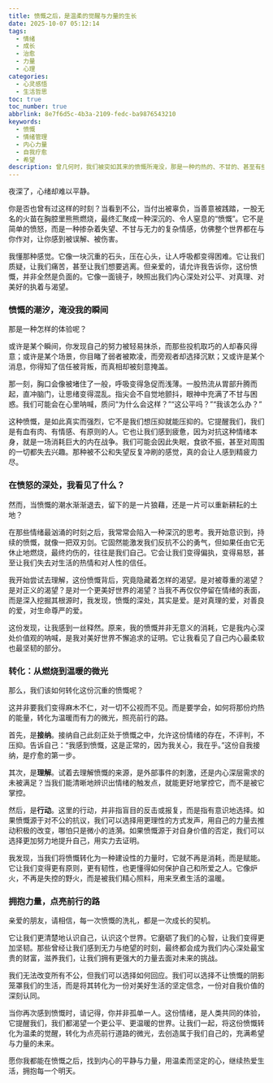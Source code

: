```yaml
---
title: 愤慨之后，是温柔的觉醒与力量的生长
date: 2025-10-07 05:12:14
tags:
  - 情绪
  - 成长
  - 治愈
  - 力量
  - 心理
categories:
  - 心灵感悟
  - 生活哲思
toc: true
toc_number: true
abbrlink: 8e7f6d5c-4b3a-2109-fedc-ba9876543210
keywords:
  - 愤慨
  - 情绪管理
  - 内心力量
  - 自我疗愈
  - 希望
description: 曾几何时，我们被突如其来的愤慨所淹没，那是一种灼热的、不甘的、甚至有些绝望的情绪。它像潮水般涌来，冲击着我们内心的堤坝，让我们感到无力与疲惫。但亲爱的，请相信，在每一次愤慨的深处，都藏着一份对公平、对美好的渴望，以及一份等待被唤醒的强大力量。今天，我想与你一同，温柔地剖析这份情绪，并从中汲取前行的勇气与温暖。
---
```


夜深了，心绪却难以平静。

你是否也曾有过这样的时刻？当看到不公，当付出被辜负，当善意被践踏，一股无名的火苗在胸腔里熊熊燃烧，最终汇聚成一种深沉的、令人窒息的“愤慨”。它不是简单的愤怒，而是一种掺杂着失望、不甘与无力的复杂情感，仿佛整个世界都在与你作对，让你感到被误解、被伤害。

我懂那种感觉。它像一块沉重的石头，压在心头，让人呼吸都变得困难。它让我们质疑，让我们痛苦，甚至让我们想要逃离。但亲爱的，请允许我告诉你，这份愤慨，并非全然是负面的。它像一面镜子，映照出我们内心深处对公平、对真理、对美好的执着与渴望。

### 愤慨的潮汐，淹没我的瞬间

那是一种怎样的体验呢？

或许是某个瞬间，你发现自己的努力被轻易抹杀，而那些投机取巧的人却春风得意；或许是某个场景，你目睹了弱者被欺凌，而旁观者却选择沉默；又或许是某个消息，你得知了信任被背叛，而真相却被刻意掩盖。

那一刻，胸口会像被堵住了一般，呼吸变得急促而浅薄。一股热流从胃部升腾而起，直冲脑门，让思绪变得混乱。指尖会不自觉地颤抖，眼神中充满了不甘与困惑。我们可能会在心里呐喊，质问“为什么会这样？”“这公平吗？”“我该怎么办？”

这种愤慨，是如此真实而强烈，它不是我们想压抑就能压抑的。它提醒我们，我们是有血有肉、有情感、有原则的人。它也让我们感到疲惫，因为对抗这种情绪本身，就是一场消耗巨大的内在战争。我们可能会因此失眠，食欲不振，甚至对周围的一切都失去兴趣。那种被不公和失望反复冲刷的感觉，真的会让人感到精疲力尽。

### 在愤怒的深处，我看见了什么？

然而，当愤慨的潮水渐渐退去，留下的是一片狼藉，还是一片可以重新耕耘的土地？

在那些情绪最汹涌的时刻之后，我常常会陷入一种深沉的思考。我开始意识到，持续的愤慨，就像一把双刃剑。它固然能激发我们反抗不公的勇气，但如果任由它无休止地燃烧，最终灼伤的，往往是我们自己。它会让我们变得偏执，变得易怒，甚至让我们失去对生活的热情和对人性的信任。

我开始尝试去理解，这份愤慨背后，究竟隐藏着怎样的渴望。是对被尊重的渴望？是对正义的渴望？是对一个更美好世界的渴望？当我不再仅仅停留在情绪的表面，而是深入挖掘其根源时，我发现，愤慨的深处，其实是爱。是对真理的爱，对善良的爱，对生命尊严的爱。

这份发现，让我感到一丝释然。原来，我的愤慨并非无意义的消耗，它是我内心深处价值观的呐喊，是我对美好世界不懈追求的证明。它让我看见了自己内心最柔软也最坚韧的部分。

### 转化：从燃烧到温暖的微光

那么，我们该如何转化这份沉重的愤慨呢？

这并非要我们变得麻木不仁，对一切不公视而不见。而是要学会，如何将那份灼热的能量，转化为温暖而有力的微光，照亮前行的路。

首先，是**接纳**。接纳自己此刻正处于愤慨之中，允许这份情绪的存在，不评判，不压抑。告诉自己：“我感到愤慨，这是正常的，因为我关心，我在乎。”这份自我接纳，是疗愈的第一步。

其次，是**理解**。试着去理解愤慨的来源，是外部事件的刺激，还是内心深层需求的未被满足？当我们能清晰地辨识出情绪的触发点，就能更好地掌控它，而不是被它掌控。

然后，是**行动**。这里的行动，并非指盲目的反击或报复，而是指有意识地选择。如果愤慨源于对不公的抗议，我们可以选择用更理性的方式发声，用自己的力量去推动积极的改变，哪怕只是微小的涟漪。如果愤慨源于对自身价值的否定，我们可以选择更加努力地提升自己，用实力去证明。

我发现，当我们将愤慨转化为一种建设性的力量时，它就不再是消耗，而是赋能。它让我们变得更有原则，更有韧性，也更懂得如何保护自己和所爱之人。它像炉火，不再是失控的野火，而是被我们精心照料，用来烹煮生活的温暖。

### 拥抱力量，点亮前行的路

亲爱的朋友，请相信，每一次愤慨的洗礼，都是一次成长的契机。

它让我们更清楚地认识自己，认识这个世界。它磨砺了我们的心智，让我们变得更加坚韧。那些曾经让我们感到无力与绝望的时刻，最终都会成为我们内心深处最宝贵的财富，滋养我们，让我们拥有更强大的力量去面对未来的挑战。

我们无法改变所有不公，但我们可以选择如何回应。我们可以选择不让愤慨的阴影笼罩我们的生活，而是将其转化为一份对美好生活的坚定信念，一份对自我价值的深刻认同。

当你再次感到愤慨时，请记得，你并非孤单一人。这份情绪，是人类共同的体验，它提醒我们，我们都渴望一个更公平、更温暖的世界。让我们一起，将这份愤慨转化为温柔的觉醒，转化为点亮前行道路的微光，去创造属于我们自己的，充满希望与力量的未来。

愿你我都能在愤慨之后，找到内心的平静与力量，用温柔而坚定的心，继续热爱生活，拥抱每一个明天。
